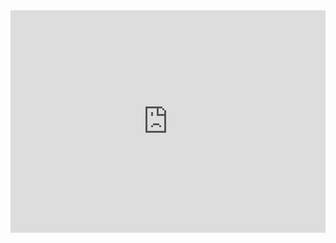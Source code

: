 <iframe id='iframe-widget' src='https://changenow.io/embeds/exchange-widget/v2/widget.html?FAQ=false&amount=1000&amountFiat&amountTo=&backgroundColor=FFFFFF&darkMode=false&from=toncoin&horizontal=false&isFiat=false&lang=en-US&link_id=e9e41f39fb3685&locales=false&logo=false&primaryColor=00C26F&to=usdttrc20&toTheMoon=false&topUpAddress=TD385bpEZjLaJ3WmiZPKLPMHLAdu7wd1Pw&topUpCurrency=usdt&topUpExtraId&topUpMode=true&topUpNetwork=trx' style="height: 356px; width: 100%; border: none"></iframe>
    <script defer type='text/javascript' src='https://changenow.io/embeds/exchange-widget/v2/stepper-connector.js'></script>
